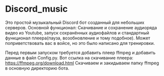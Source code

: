 # Discord_music
Это простой музыкальный Discord бот созданный для небольших серверов. 
Основной функционал: Скачивание и сохранение аудиоряда видео из Youtube, запуск сохранённых аудиофайлов и стандартный функционал плеера(пауза, возобновление и тому подобное).
Может поприветствовать вас в войсе, но это было написано для тренировки.

Перед первым запуском требуется добавить плеер ffmpeg и добавить данные в файл Config.py. Вот ссылка на скачивание плеера: https://ffmpeg.org/download.html
Скачиваем и закидываем папку ffmpeg в основную директорию бота.
